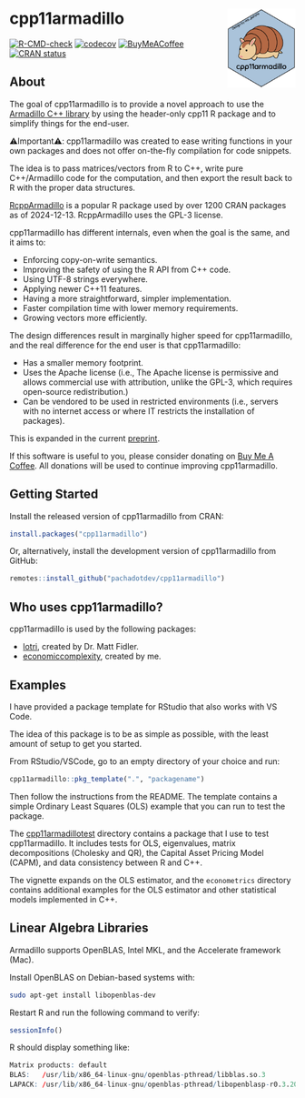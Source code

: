 
<!-- README.md is generated from README.Rmd. Please edit that file -->

# cpp11armadillo <img src="man/figures/logo.svg" align="right" height="139" alt="" />

<!-- badges: start -->

[![R-CMD-check](https://github.com/pachadotdev/cpp11armadillo/actions/workflows/R-CMD-check.yaml/badge.svg)](https://github.com/pachadotdev/cpp11armadillo/actions/workflows/R-CMD-check.yaml)
[![codecov](https://codecov.io/gh/pachadotdev/cpp11armadillo/graph/badge.svg?token=mWfiUCgfNu)](https://app.codecov.io/gh/pachadotdev/cpp11armadillo)
[![BuyMeACoffee](https://raw.githubusercontent.com/pachadotdev/buymeacoffee-badges/main/bmc-donate-white.svg)](https://buymeacoffee.com/pacha)
[![CRAN
status](https://www.r-pkg.org/badges/version/cpp11armadillo)](https://CRAN.R-project.org/package=cpp11armadillo)
<!-- badges: end -->

## About

The goal of cpp11armadillo is to provide a novel approach to use the
[Armadillo C++ library](https://arma.sourceforge.net/docs.html) by using
the header-only cpp11 R package and to simplify things for the end-user.

⚠️Important⚠️: cpp11armadillo was created to ease writing functions in
your own packages and does not offer on-the-fly compilation for code
snippets.

The idea is to pass matrices/vectors from R to C++, write pure
C++/Armadillo code for the computation, and then export the result back
to R with the proper data structures.

[RcppArmadillo](https://cran.r-project.org/web/packages/RcppArmadillo/)
is a popular R package used by over 1200 CRAN packages as of 2024-12-13.
RcppArmadillo uses the GPL-3 license.

cpp11armadillo has different internals, even when the goal is the same,
and it aims to:

  - Enforcing copy-on-write semantics.
  - Improving the safety of using the R API from C++ code.
  - Using UTF-8 strings everywhere.
  - Applying newer C++11 features.
  - Having a more straightforward, simpler implementation.
  - Faster compilation time with lower memory requirements.
  - Growing vectors more efficiently.

The design differences result in marginally higher speed for
cpp11armadillo, and the real difference for the end user is that
cpp11armadillo:

  - Has a smaller memory footprint.
  - Uses the Apache license (i.e., The Apache license is permissive and
    allows commercial use with attribution, unlike the GPL-3, which
    requires open-source redistribution.)
  - Can be vendored to be used in restricted environments (i.e., servers
    with no internet access or where IT restricts the installation of
    packages).

This is expanded in the current
[preprint](https://arxiv.org/abs/2408.11074).

If this software is useful to you, please consider donating on [Buy Me A
Coffee](https://buymeacoffee.com/pacha). All donations will be used to
continue improving cpp11armadillo.

## Getting Started

Install the released version of cpp11armadillo from CRAN:

``` r
install.packages("cpp11armadillo")
```

Or, alternatively, install the development version of cpp11armadillo
from GitHub:

``` r
remotes::install_github("pachadotdev/cpp11armadillo")
```

## Who uses cpp11armadillo?

cpp11armadillo is used by the following packages:

  - [lotri](https://github.com/nlmixr2/lotri), created by Dr. Matt
    Fidler.
  - [economiccomplexity](https://github.com/pachadotdev/economiccomplexity),
    created by me.

## Examples

I have provided a package template for RStudio that also works with VS
Code.

The idea of this package is to be as simple as possible, with the least
amount of setup to get you started.

From RStudio/VSCode, go to an empty directory of your choice and run:

``` r
cpp11armadillo::pkg_template(".", "packagename")
```

Then follow the instructions from the README. The template contains a
simple Ordinary Least Squares (OLS) example that you can run to test the
package.

The
[cpp11armadillotest](https://github.com/pachadotdev/cpp11armadillo/tree/main/cpp11armadillotest)
directory contains a package that I use to test cpp11armadillo. It
includes tests for OLS, eigenvalues, matrix decompositions (Cholesky and
QR), the Capital Asset Pricing Model (CAPM), and data consistency
between R and C++.

The vignette expands on the OLS estimator, and the `econometrics`
directory contains additional examples for the OLS estimator and other
statistical models implemented in C++.

## Linear Algebra Libraries

Armadillo supports OpenBLAS, Intel MKL, and the Accelerate framework
(Mac).

Install OpenBLAS on Debian-based systems with:

``` bash
sudo apt-get install libopenblas-dev
```

Restart R and run the following command to verify:

``` r
sessionInfo()
```

R should display something like:

``` r
Matrix products: default
BLAS:   /usr/lib/x86_64-linux-gnu/openblas-pthread/libblas.so.3 
LAPACK: /usr/lib/x86_64-linux-gnu/openblas-pthread/libopenblasp-r0.3.20.so; LAPACK version 3.10.0
```
